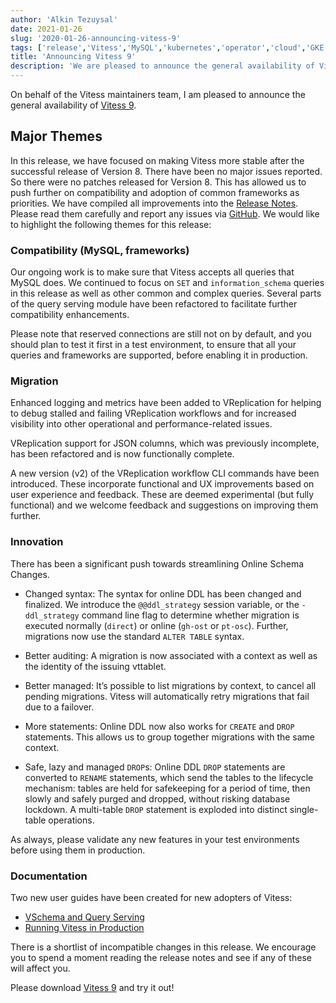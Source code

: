 ```yaml
---
author: 'Alkin Tezuysal'
date: 2021-01-26
slug: '2020-01-26-announcing-vitess-9'
tags: ['release','Vitess','MySQL','kubernetes','operator','cloud','GKE','sharding']
title: 'Announcing Vitess 9'
description: 'We are pleased to announce the general availability of Vitess 9.'
---
```

On behalf of the Vitess maintainers team, I am pleased to announce the general availability of [Vitess 9](https://github.com/vitessio/vitess/releases/tag/v9.0.0).

## Major Themes
In this release, we have focused on making Vitess more stable after the successful release of Version 8. There have been no major issues reported. So there were no patches released for Version 8. This has allowed us to push further on compatibility and adoption of common frameworks as priorities. We have compiled all improvements into the [Release Notes](https://github.com/vitessio/vitess/blob/master/doc/releasenotes/9_0_0_release_notes.md). Please read them carefully and report any issues via [GitHub](https://github.com/vitessio/vitess/issues). We would like to highlight the following themes for this release:

### Compatibility (MySQL, frameworks)

Our ongoing work is to make sure that Vitess accepts all queries that MySQL does. We continued to focus on `SET` and `information_schema` queries in this release as well as other common and complex queries. Several parts of the query serving module have been refactored to facilitate further compatibility enhancements. 

Please note that reserved connections are still not on by default, and you should plan to test it first in a test environment, to ensure that all your queries and frameworks are supported, before enabling it in production.

### Migration
Enhanced logging and metrics have been added to VReplication for helping to debug stalled and failing VReplication workflows and for increased visibility into other operational and performance-related issues.

VReplication support for JSON columns, which was previously incomplete, has been refactored and is now functionally complete.

A new version (v2) of the VReplication workflow CLI commands have been introduced. These incorporate functional and UX improvements based on user experience and feedback. These are deemed experimental (but fully functional) and we welcome feedback and suggestions on improving them further. 

### Innovation
There has been a significant push towards streamlining Online Schema Changes. 
* Changed syntax: The syntax for online DDL has been changed and finalized. We introduce the `@@ddl_strategy` session variable, or the `-ddl_strategy` command line flag to determine whether migration is executed normally (`direct`) or online (`gh-ost` or `pt-osc`). Further, migrations now use the standard `ALTER TABLE` syntax.

* Better auditing: A migration is now associated with a context as well as the identity of the issuing vttablet.
* Better managed: It’s possible to list migrations by context, to cancel all pending migrations. Vitess will automatically retry migrations that fail due to a failover.
* More statements: Online DDL now also works for `CREATE` and `DROP` statements. This allows us to group together migrations with the same context.
* Safe, lazy and managed `DROP`s: Online DDL `DROP` statements are converted to `RENAME` statements, which send the tables to the lifecycle mechanism: tables are held for safekeeping for a period of time, then slowly and safely purged and dropped, without risking database lockdown. A multi-table `DROP` statement is exploded into distinct single-table operations.

As always, please validate any new features in your test environments before using them in production.

### Documentation
Two new user guides have been created for new adopters of Vitess:

* [VSchema and Query Serving](https://deploy-preview-664--vitess.netlify.app/docs/user-guides/vschema-guide/)
* [Running Vitess in Production](https://deploy-preview-664--vitess.netlify.app/docs/user-guides/configuration-basic/)



There is a shortlist of incompatible changes in this release. We encourage you to spend a moment reading the release notes and see if any of these will affect you.

Please download [Vitess 9](https://github.com/vitessio/vitess/releases/tag/v9.0.0) and try it out!
